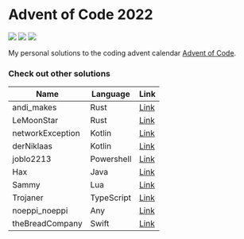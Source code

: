 # Advent of Code 2022

![](https://img.shields.io/badge/Language-Kotlin-orange) ![](https://img.shields.io/badge/days%20completed-18-green) ![](https://img.shields.io/badge/stars%20⭐-37-yellow)

My personal solutions to the coding advent calendar [Advent of Code](https://adventofcode.com/).

### Check out other solutions

| Name             | Language   | Link                                                          |
| ---------------- | ---------- | ------------------------------------------------------------- |
| andi_makes       | Rust       | [Link](https://git.schmarrn.dev/andi/aoc2022/)                |
| LeMoonStar       | Rust       | [Link](https://github.com/LeMoonStar/AoC22)                   |
| networkException | Kotlin     | [Link](https://github.com/networkException/AdventOfCode)      |
| derNiklaas       | Kotlin     | [Link](https://github.com/derNiklaas/Advent-Of-Code-2022)     |
| joblo2213        | Powershell | [Link](https://github.com/J0B10/AdventOfCode2022)             |
| Hax              | Java       | [Link](https://github.com/Schlauer-Hax/advent-of-code)        |
| Sammy            | Lua        | [Link](https://github.com/1Turtle/AdventOfCode)               |
| Trojaner         | TypeScript | [Link](https://github.com/TrojanerHD/AdventofCode2022)        |
| noeppi_noeppi    | Any        | [Link](https://github.com/noeppi-noeppi/aoc/tree/master/2022) |
| theBreadCompany  | Swift      | [Link](https://github.com/theBreadCompany/AdventOfCode)       |

